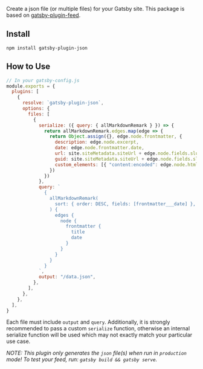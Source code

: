 Create a json file (or multiple files) for your Gatsby site. This package is based on [gatsby-plugin-feed](https://github.com/gatsbyjs/gatsby/tree/master/packages/gatsby-plugin-feed).

## Install

`npm install gatsby-plugin-json`

## How to Use

```javascript
// In your gatsby-config.js
module.exports = {
  plugins: [
    {
      resolve: `gatsby-plugin-json`,
      options: {
        files: [
          {
            serialize: ({ query: { allMarkdownRemark } }) => {
              return allMarkdownRemark.edges.map(edge => {
                return Object.assign({}, edge.node.frontmatter, {
                  description: edge.node.excerpt,
                  date: edge.node.frontmatter.date,
                  url: site.siteMetadata.siteUrl + edge.node.fields.slug,
                  guid: site.siteMetadata.siteUrl + edge.node.fields.slug,
                  custom_elements: [{ "content:encoded": edge.node.html }],
                })
              })
            },
            query: `
              {
                allMarkdownRemark(
                  sort: { order: DESC, fields: [frontmatter___date] },
                ) {
                  edges {
                    node {
                      frontmatter {
                        title
                        date
                      }
                    }
                  }
                }
              }
            `,
            output: "/data.json",
          },
        ],
      },
    },
  ],
}
```

Each file must include `output` and `query`. Additionally, it is strongly recommended to pass a custom `serialize` function, otherwise an internal serialize function will be used which may not exactly match your particular use case.

_NOTE: This plugin only generates the `json` file(s) when run in `production` mode! To test your feed, run: `gatsby build && gatsby serve`._
